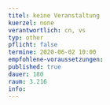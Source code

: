 ```yaml
---
titel: keine Veranstaltung
kuerzel: none
verantwortlich: cn, vs
typ: other
pflicht: false
termine: 2020-06-02 10:00
empfohlene-voraussetzungen: 
published: true
dauer: 180
raum: 3.216
info: 
---
```

